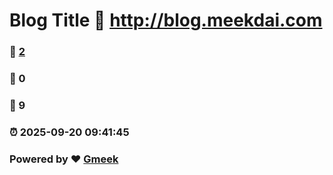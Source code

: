 # Blog Title :link: http://blog.meekdai.com 
### :page_facing_up: [2](http://blog.meekdai.com/tag.html) 
### :speech_balloon: 0 
### :hibiscus: 9 
### :alarm_clock: 2025-09-20 09:41:45 
### Powered by :heart: [Gmeek](https://github.com/Meekdai/Gmeek)
